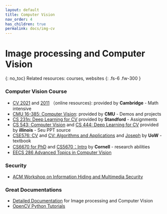 ```yaml
---
layout: default
title: Computer Vision
nav_order: 4
has_children: true
permalink: docs/img-cv
---
```


# Image processing and Computer Vision
{: no_toc}
Related resources: courses, websites 
{: .fs-6 .fw-300 }

### Computer Vision Course 
- [CV 2021](https://www.cl.cam.ac.uk/teaching/2021/CompVision/) and [2011](https://www.cl.cam.ac.uk/teaching/1011/CompVision/) （online resources): provided by **Cambridge** - Math intensive 
- [CMU 16-385: Computer Vision](http://16385.courses.cs.cmu.edu/spring2022/):  provided by **CMU** - Demos and projects<br>
- [CS 231n: Deep Learning for CV](http://cs231n.stanford.edu/) provided by **Standford** - Assignments<br>
- [CS 543: Computer Vision](https://slazebni.cs.illinois.edu/fall21/) and [CS 444: Deep Learning for CV](https://slazebni.cs.illinois.edu/spring22/) provided by **illinois** - Seu PPT source <br>
- [CSE576: CV](https://courses.cs.washington.edu/courses/cse576/) and [CV: Algorithms and Applications](http://szeliski.org/Book/) and [Joseph](https://courses.cs.washington.edu/courses/cse455/22wi/) by **UoW** - textbook <br>
- [CS6670 for PhD](https://www.cs.cornell.edu/courses/cs6670/2021fa/) and [CS5670：Intro](https://www.cs.cornell.edu/courses/cs5670/2021sp/) by **Cornell** - research abilities
- [EECS 286 Advanced Topics in Computer Vision](http://faculty.ucmerced.edu/mhyang/course/eecs286-2016/index.htm)

### Security
- [ACM Workshop on Information Hiding and Multimedia Security](https://www.ihmmsec.org/cms/home/home-2022.html?acceptCookie=1&idart=155&idcat=69&changelang=2)

### Great Documentations
- [Detailed  Documentation](https://staff.fnwi.uva.nl/r.vandenboomgaard/IPCV20162017/index.html) for Image processing and Computer Vision
- [OpenCV Python Tutorials](https://opencv-python-tutorials.readthedocs.io/)
  


